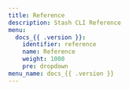```yaml
---
title: Reference
description: Stash CLI Reference
menu:
  docs_{{ .version }}:
    identifier: reference
    name: Reference
    weight: 1000
    pre: dropdown
menu_name: docs_{{ .version }}
---
```

